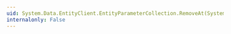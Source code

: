 ```yaml
---
uid: System.Data.EntityClient.EntityParameterCollection.RemoveAt(System.Int32)
internalonly: False
---
```

